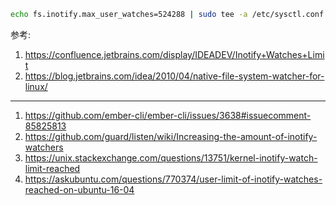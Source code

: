 ``` bash
echo fs.inotify.max_user_watches=524288 | sudo tee -a /etc/sysctl.conf && sudo sysctl -p
```

参考:
1. https://confluence.jetbrains.com/display/IDEADEV/Inotify+Watches+Limit
1. https://blog.jetbrains.com/idea/2010/04/native-file-system-watcher-for-linux/
------
1. https://github.com/ember-cli/ember-cli/issues/3638#issuecomment-85825813  
1. https://github.com/guard/listen/wiki/Increasing-the-amount-of-inotify-watchers  
1. https://unix.stackexchange.com/questions/13751/kernel-inotify-watch-limit-reached  
1. https://askubuntu.com/questions/770374/user-limit-of-inotify-watches-reached-on-ubuntu-16-04
